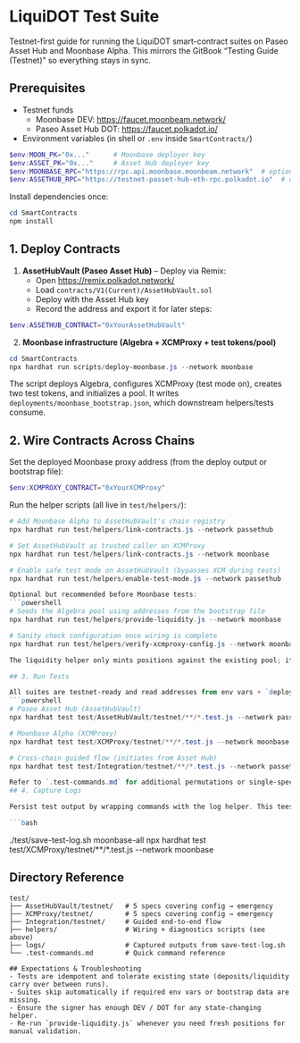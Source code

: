 # LiquiDOT Test Suite

Testnet-first guide for running the LiquiDOT smart-contract suites on Paseo Asset Hub and Moonbase Alpha. This mirrors the GitBook “Testing Guide (Testnet)” so everything stays in sync.
## Prerequisites

- Testnet funds
   - Moonbase DEV: https://faucet.moonbeam.network/
   - Paseo Asset Hub DOT: https://faucet.polkadot.io/
- Environment variables (in shell or `.env` inside `SmartContracts/`)

```powershell
$env:MOON_PK="0x..."      # Moonbase deployer key
$env:ASSET_PK="0x..."     # Asset Hub deployer key
$env:MOONBASE_RPC="https://rpc.api.moonbase.moonbeam.network"  # optional override
$env:ASSETHUB_RPC="https://testnet-passet-hub-eth-rpc.polkadot.io"  # optional override
```

Install dependencies once:
```powershell
cd SmartContracts
npm install
```

## 1. Deploy Contracts

1. **AssetHubVault (Paseo Asset Hub)** – Deploy via Remix:
   - Open https://remix.polkadot.network/
   - Load `contracts/V1(Current)/AssetHubVault.sol`
   - Deploy with the Asset Hub key
   - Record the address and export it for later steps:

```powershell
$env:ASSETHUB_CONTRACT="0xYourAssetHubVault"
```

2. **Moonbase infrastructure (Algebra + XCMProxy + test tokens/pool)**

```powershell
cd SmartContracts
npx hardhat run scripts/deploy-moonbase.js --network moonbase
```

The script deploys Algebra, configures XCMProxy (test mode on), creates two test tokens, and initializes a pool. It writes `deployments/moonbase_bootstrap.json`, which downstream helpers/tests consume.

## 2. Wire Contracts Across Chains

Set the deployed Moonbase proxy address (from the deploy output or bootstrap file):

```powershell
$env:XCMPROXY_CONTRACT="0xYourXCMProxy"
```

Run the helper scripts (all live in `test/helpers/`):
```powershell
# Add Moonbase Alpha to AssetHubVault's chain registry
npx hardhat run test/helpers/link-contracts.js --network passethub

# Set AssetHubVault as trusted caller on XCMProxy
npx hardhat run test/helpers/link-contracts.js --network moonbase

# Enable safe test mode on AssetHubVault (bypasses XCM during tests)
npx hardhat run test/helpers/enable-test-mode.js --network passethub

Optional but recommended before Moonbase tests:
```powershell
# Seeds the Algebra pool using addresses from the bootstrap file
npx hardhat run test/helpers/provide-liquidity.js --network moonbase

# Sanity check configuration once wiring is complete
npx hardhat run test/helpers/verify-xcmproxy-config.js --network moonbase

The liquidity helper only mints positions against the existing pool; it does **not** deploy contracts. If the bootstrap file is missing entries, rerun the deployment script.

## 3. Run Tests

All suites are testnet-ready and read addresses from env vars + `deployments/moonbase_bootstrap.json`.
```powershell
# Paseo Asset Hub (AssetHubVault)
npx hardhat test test/AssetHubVault/testnet/**/*.test.js --network passethub

# Moonbase Alpha (XCMProxy)
npx hardhat test test/XCMProxy/testnet/**/*.test.js --network moonbase

# Cross-chain guided flow (initiates from Asset Hub)
npx hardhat test test/Integration/testnet/**/*.test.js --network passethub

Refer to `.test-commands.md` for additional permutations or single-spec invocations.
## 4. Capture Logs

Persist test output by wrapping commands with the log helper. This tees stdout/stderr to `test/logs/<timestamp>-<tag>.log` while keeping the original exit code.

```bash
```
./test/save-test-log.sh moonbase-all npx hardhat test test/XCMProxy/testnet/**/*.test.js --network moonbase

## Directory Reference

```
test/
├── AssetHubVault/testnet/   # 5 specs covering config → emergency
├── XCMProxy/testnet/        # 5 specs covering config → emergency
├── Integration/testnet/     # Guided end-to-end flow
├── helpers/                 # Wiring + diagnostics scripts (see above)
├── logs/                    # Captured outputs from save-test-log.sh
└── .test-commands.md        # Quick command reference

## Expectations & Troubleshooting
- Tests are idempotent and tolerate existing state (deposits/liquidity carry over between runs).
- Suites skip automatically if required env vars or bootstrap data are missing.
- Ensure the signer has enough DEV / DOT for any state-changing helper.
- Re-run `provide-liquidity.js` whenever you need fresh positions for manual validation.

